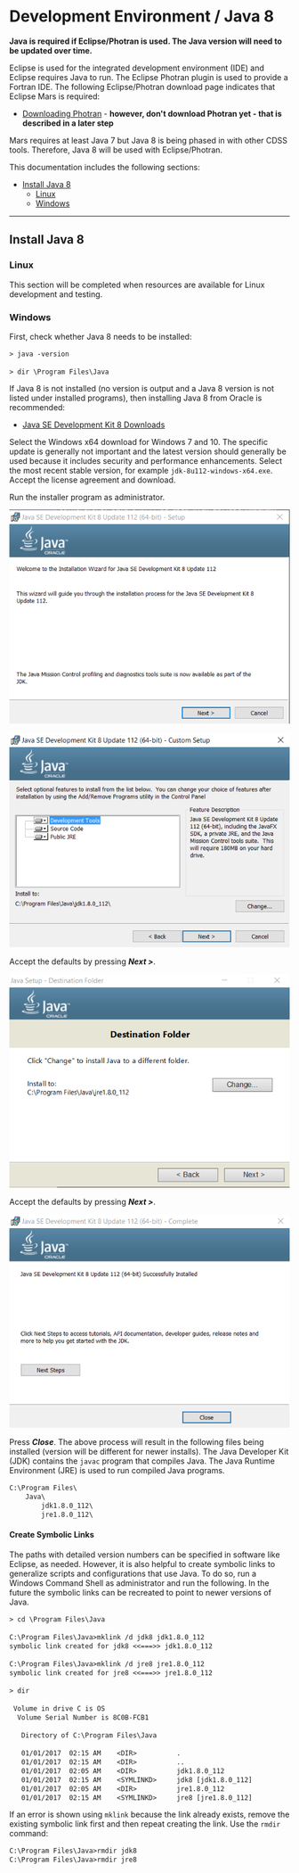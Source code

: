 # Development Environment / Java 8

**Java is required if Eclipse/Photran is used.
The Java version will need to be updated over time.**

Eclipse is used for the integrated development environment (IDE) and Eclipse requires Java to run.
The Eclipse Photran plugin is used to provide a Fortran IDE.
The following Eclipse/Photran download page indicates that Eclipse Mars is required:

* [Downloading Photran](https://eclipse.org/photran/download.php) - **however, don't download Photran yet - that is described in a later step**

Mars requires at least Java 7 but Java 8 is being phased in with other CDSS tools.
Therefore, Java 8 will be used with Eclipse/Photran.

This documentation includes the following sections:

* [Install Java 8](#install-java-8)
	+ [Linux](#linux)
	+ [Windows](#windows)

------------------

## Install Java 8

### Linux

This section will be completed when resources are available for Linux development and testing.

### Windows

First, check whether Java 8 needs to be installed:

```text
> java -version

> dir \Program Files\Java
```

If Java 8 is not installed (no version is output and a Java 8 version is not listed under installed programs),
then installing Java 8 from Oracle is recommended:

* [Java SE Development Kit 8 Downloads](http://www.oracle.com/technetwork/java/javase/downloads/jdk8-downloads-2133151.html)

Select the Windows x64 download for Windows 7 and 10.
The specific update is generally not important and the latest version should generally be used because
it includes security and performance enhancements.
Select the most recent stable version, for example `jdk-8u112-windows-x64.exe`.
Accept the license agreement and download.

Run the installer program as administrator.

![Install Java 8 1](java8-images/install-java8-1.png)

![Install Java 8 2](java8-images/install-java8-2.png)

Accept the defaults by pressing ***Next >***.

![Install Java 8 3](java8-images/install-java8-3.png)

Accept the defaults by pressing ***Next >***.

![Install Java 8 4](java8-images/install-java8-4.png)

Press ***Close***.  The above process will result in the following files being installed (version will be different for newer installs).
The Java Developer Kit (JDK) contains the `javac` program that compiles Java.
The Java Runtime Environment (JRE) is used to run compiled Java programs.

```text
C:\Program Files\
    Java\
        jdk1.8.0_112\  
        jre1.8.0_112\  
```

#### Create Symbolic Links

The paths with detailed version numbers can be specified in software like Eclipse, as needed.
However, it is also helpful to create symbolic links to generalize scripts and configurations that use Java.
To do so, run a Windows Command Shell as administrator and run the following.
In the future the symbolic links can be recreated to point to newer versions of Java.

```com
> cd \Program Files\Java

C:\Program Files\Java>mklink /d jdk8 jdk1.8.0_112
symbolic link created for jdk8 <<===>> jdk1.8.0_112

C:\Program Files\Java>mklink /d jre8 jre1.8.0_112
symbolic link created for jre8 <<===>> jre1.8.0_112

> dir

 Volume in drive C is OS
  Volume Serial Number is 8C0B-FCB1

   Directory of C:\Program Files\Java

   01/01/2017  02:15 AM    <DIR>          .
   01/01/2017  02:15 AM    <DIR>          ..
   01/01/2017  02:05 AM    <DIR>          jdk1.8.0_112
   01/01/2017  02:15 AM    <SYMLINKD>     jdk8 [jdk1.8.0_112]
   01/01/2017  02:05 AM    <DIR>          jre1.8.0_112
   01/01/2017  02:15 AM    <SYMLINKD>     jre8 [jre1.8.0_112]

```

If an error is shown using `mklink` because the link already exists,
remove the existing symbolic link first and then repeat creating the link.
Use the `rmdir` command:

```
C:\Program Files\Java>rmdir jdk8
C:\Program Files\Java>rmdir jre8
```
